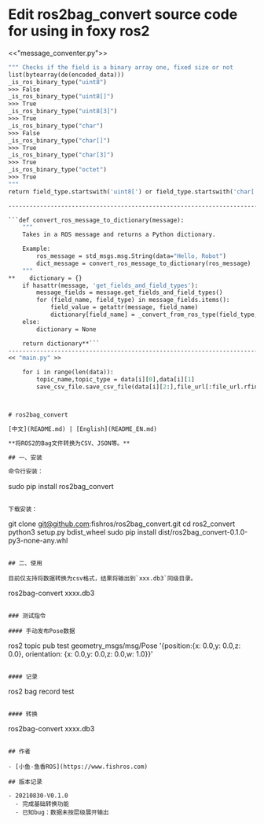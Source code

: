 # Edit ros2bag_convert source code for using in foxy ros2

<<"message_conventer.py">>


```def _is_ros_binary_type(field_type):
""" Checks if the field is a binary array one, fixed size or not
list(bytearray(de(encoded_data)))
_is_ros_binary_type("uint8")
>>> False
_is_ros_binary_type("uint8[]")
>>> True
_is_ros_binary_type("uint8[3]")
>>> True
_is_ros_binary_type("char")
>>> False
_is_ros_binary_type("char[]")
>>> True
_is_ros_binary_type("char[3]")
>>> True
_is_ros_binary_type("octet")
>>> True
"""
return field_type.startswith('uint8[') or field_type.startswith('char[') or field_type.startswith('octet')```

----------------------------------------------------------------------------------------------------

```def convert_ros_message_to_dictionary(message):
    """
    Takes in a ROS message and returns a Python dictionary.

    Example:
        ros_message = std_msgs.msg.String(data="Hello, Robot")
        dict_message = convert_ros_message_to_dictionary(ros_message)
    """
**    dictionary = {}
    if hasattr(message, 'get_fields_and_field_types'):
        message_fields = message.get_fields_and_field_types()
        for (field_name, field_type) in message_fields.items():
            field_value = getattr(message, field_name)
            dictionary[field_name] = _convert_from_ros_type(field_type, field_value)
    else:
        dictionary = None

    return dictionary**```
----------------------------------------------------------------------------------------------------
<< "main.py" >>

    for i in range(len(data)):
        topic_name,topic_type = data[i][0],data[i][1]
        save_csv_file.save_csv_file(data[i][2:],file_url[:file_url.rfind("/")]+".csv")



# ros2bag_convert

[中文](README.md) | [English](README_EN.md)

**将ROS2的Bag文件转换为CSV、JSON等。**

## 一、安装

命令行安装：

```
sudo pip install ros2bag_convert
```

下载安装：

```
git clone git@github.com:fishros/ros2bag_convert.git
cd ros2_convert
python3 setup.py bdist_wheel
sudo pip install dist/ros2bag_convert-0.1.0-py3-none-any.whl
```

## 二、使用

目前仅支持将数据转换为csv格式，结果将输出到`xxx.db3`同级目录。

```
ros2bag-convert xxxx.db3
```

### 测试指令

#### 手动发布Pose数据

```
ros2 topic pub test geometry_msgs/msg/Pose  '{position:{x: 0.0,y: 0.0,z: 0.0}, orientation: {x: 0.0,y: 0.0,z: 0.0,w: 1.0}}'
```

#### 记录

```
ros2 bag record test
```

#### 转换

```
ros2bag-convert xxxx.db3
```

## 作者

- [小鱼-鱼香ROS](https://www.fishros.com)

## 版本记录

- 20210830-V0.1.0
  - 完成基础转换功能
  - 已知bug：数据未按层级展开输出
